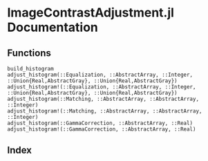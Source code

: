 # ImageContrastAdjustment.jl Documentation

## Functions

```@docs
build_histogram
adjust_histogram(::Equalization, ::AbstractArray, ::Integer, ::Union{Real,AbstractGray}, ::Union{Real,AbstractGray})
adjust_histogram!(::Equalization, ::AbstractArray, ::Integer, ::Union{Real,AbstractGray}, ::Union{Real,AbstractGray})
adjust_histogram(::Matching, ::AbstractArray, ::AbstractArray, ::Integer)
adjust_histogram!(::Matching, ::AbstractArray, ::AbstractArray, ::Integer)
adjust_histogram(::GammaCorrection, ::AbstractArray, ::Real)
adjust_histogram!(::GammaCorrection, ::AbstractArray, ::Real)

```
## Index

```@index
```
